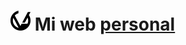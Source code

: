# <img src="/public/favicon.svg" alt="logo" width="32" height="32"> Mi web [personal](https://www.oscarinadev.com)

